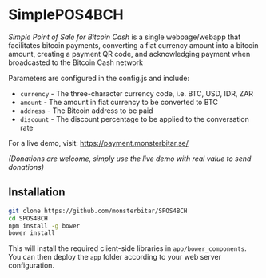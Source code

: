 # SimplePOS4BCH

*Simple Point of Sale for Bitcoin Cash* is a single webpage/webapp that facilitates bitcoin payments, converting a fiat currency amount into a bitcoin amount, creating a payment QR code, and acknowledging payment when broadcasted to the Bitcoin Cash network

Parameters are configured in the config.js and include:

- `currency` - The three-character currency code, i.e. BTC, USD, IDR, ZAR
- `amount` - The amount in fiat currency to be converted to BTC
- `address` - The Bitcoin address to be paid
- `discount` - The discount percentage to be applied to the conversation rate

For a live demo, visit:
https://payment.monsterbitar.se/

*(Donations are welcome, simply use the live demo with real value to send donations)*

## Installation

```sh
git clone https://github.com/monsterbitar/SPOS4BCH
cd SPOS4BCH
npm install -g bower
bower install
```

This will install the required client-side libraries in `app/bower_components`. You can then deploy the `app` folder according to your web server configuration.
